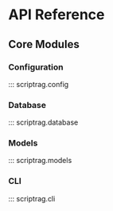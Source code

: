 # API Reference

## Core Modules

### Configuration

::: scriptrag.config

### Database

::: scriptrag.database

### Models

::: scriptrag.models

### CLI

::: scriptrag.cli
